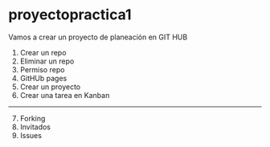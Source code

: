 # proyectopractica1
Vamos a crear un proyecto de planeación en GIT HUB

1. Crear un repo
2. Eliminar un repo
3. Permiso repo
4. GitHUb pages
5. Crear un proyecto
6. Crear una tarea en Kanban
---
7. Forking
8. Invitados
9. Issues
